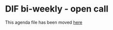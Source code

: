 # DIF bi-weekly - open call

This agenda file has been moved [here](https://github.com/decentralized-identity/TSC/blob/main/agenda.md)
